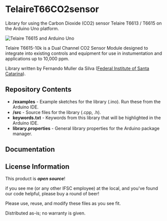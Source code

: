# TelaireT66CO2sensor
Library for using the Carbon Dioxide (CO2) sensor Telaire T6613 / T6615 on the Arduino Uno platform.

![Telaire T6615 and Arduino Uno](https://github.com/mullergit/TelaireT66CO2sensor/blob/master/t66earduino.jpg)

Telaire T6615-10k is a Dual Channel CO2 Sensor Module designed to integrate into existing controls and equipment for use in instumentation and applications up to 10,000 ppm.

Library written by Fernando Muller da Silva ([Federal Institute of Santa Catarina](https://www.ifsc.edu.br/web/campus-sao-jose)).


Repository Contents
-------------------

* **/examples** - Example sketches for the library (.ino). Run these from the Arduino IDE. 
* **/src** - Source files for the library (.cpp, .h).
* **keywords.txt** - Keywords from this library that will be highlighted in the Arduino IDE. 
* **library.properties** - General library properties for the Arduino package manager. 

Documentation
--------------


License Information
-------------------

This product is _**open source**_! 

if you see me (or any other IFSC employee) at the local, and you've found our code helpful, please buy a round of beer! 

Please use, reuse, and modify these files as you see fit. 

Distributed as-is; no warranty is given.

